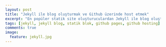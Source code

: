 ```yaml
---
layout: post
title: "Jekyll ile blog oluşturmak ve Github üzerinde host etmek"
excerpt: "En popüler statik site oluşturuculardan Jekyll ile blog oluşturmak ve Github Pages üzerinde tutmak."
tags: [jekyll, jekyll blog, statik blok, github pages, github hosting]
comments: true
image:
  feature: jekyll.jpg
---
```



